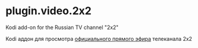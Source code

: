 # plugin.video.2x2
Kodi add-on for the Russian TV channel "2x2"

Kodi аддон для просмотра [официального прямого эфира](https://online.2x2tv.ru/) телеканала 2x2
